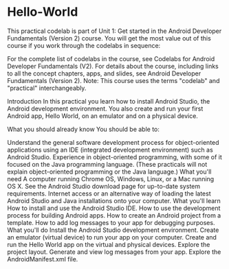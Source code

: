 # Hello-World
This practical codelab is part of Unit 1: Get started in the Android Developer Fundamentals (Version 2) course. You will get the most value out of this course if you work through the codelabs in sequence:

For the complete list of codelabs in the course, see Codelabs for Android Developer Fundamentals (V2).
For details about the course, including links to all the concept chapters, apps, and slides, see Android Developer Fundamentals (Version 2).
Note: This course uses the terms "codelab" and "practical" interchangeably.

Introduction
In this practical you learn how to install Android Studio, the Android development environment. You also create and run your first Android app, Hello World, on an emulator and on a physical device.

What you should already know
You should be able to:

Understand the general software development process for object-oriented applications using an IDE (integrated development environment) such as Android Studio.
Experience in object-oriented programming, with some of it focused on the Java programming language. (These practicals will not explain object-oriented programming or the Java language.)
What you'll need
A computer running Chrome OS, Windows, Linux, or a Mac running OS X. See the Android Studio download page for up-to-date system requirements.
Internet access or an alternative way of loading the latest Android Studio and Java installations onto your computer.
What you'll learn
How to install and use the Android Studio IDE.
How to use the development process for building Android apps.
How to create an Android project from a template.
How to add log messages to your app for debugging purposes.
What you'll do
Install the Android Studio development environment.
Create an emulator (virtual device) to run your app on your computer.
Create and run the Hello World app on the virtual and physical devices.
Explore the project layout.
Generate and view log messages from your app.
Explore the AndroidManifest.xml file.
